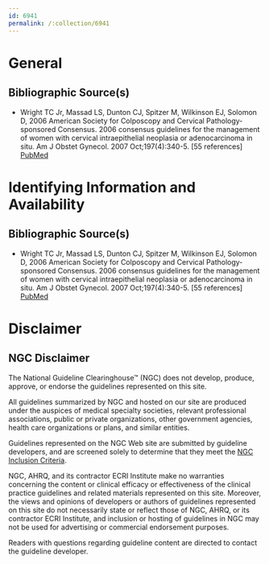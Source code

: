 ```yaml
---
id: 6941
permalink: /:collection/6941
---
```


# General

## Bibliographic Source(s)

- Wright TC Jr, Massad LS, Dunton CJ, Spitzer M, Wilkinson EJ, Solomon D, 2006 American Society for Colposcopy and Cervical Pathology-sponsored Consensus. 2006 consensus guidelines for the management of women with cervical intraepithelial neoplasia or adenocarcinoma in situ. Am J Obstet Gynecol. 2007 Oct;197(4):340-5. [55 references] [ PubMed ](http://www.ncbi.nlm.nih.gov/entrez/query.fcgi?cmd=Retrieve&db=pubmed&dopt=Abstract&list_uids=17904956)

# Identifying Information and Availability

## Bibliographic Source(s)

- Wright TC Jr, Massad LS, Dunton CJ, Spitzer M, Wilkinson EJ, Solomon D, 2006 American Society for Colposcopy and Cervical Pathology-sponsored Consensus. 2006 consensus guidelines for the management of women with cervical intraepithelial neoplasia or adenocarcinoma in situ. Am J Obstet Gynecol. 2007 Oct;197(4):340-5. [55 references] [ PubMed ](http://www.ncbi.nlm.nih.gov/entrez/query.fcgi?cmd=Retrieve&db=pubmed&dopt=Abstract&list_uids=17904956)

# Disclaimer

## NGC Disclaimer

The National Guideline Clearinghouse™ (NGC) does not develop, produce, approve, or endorse the guidelines represented on this site.

All guidelines summarized by NGC and hosted on our site are produced under the auspices of medical specialty societies, relevant professional associations, public or private organizations, other government agencies, health care organizations or plans, and similar entities.

Guidelines represented on the NGC Web site are submitted by guideline developers, and are screened solely to determine that they meet the [NGC Inclusion Criteria](/help-and-about/summaries/inclusion-criteria).

NGC, AHRQ, and its contractor ECRI Institute make no warranties concerning the content or clinical efficacy or effectiveness of the clinical practice guidelines and related materials represented on this site. Moreover, the views and opinions of developers or authors of guidelines represented on this site do not necessarily state or reflect those of NGC, AHRQ, or its contractor ECRI Institute, and inclusion or hosting of guidelines in NGC may not be used for advertising or commercial endorsement purposes.

Readers with questions regarding guideline content are directed to contact the guideline developer.

